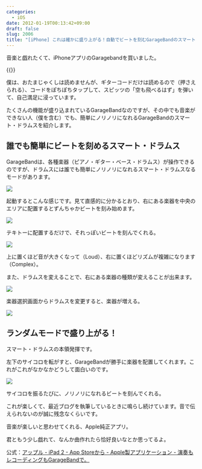 ```yaml
---
categories:
  - iOS
date: 2012-01-19T00:13:42+09:00
draft: false
slug: 2006
title: "[iPhone] これは確かに盛り上がる！自動でビートを刻むGarageBandのスマート・ドラムス"
---
```


音楽と戯れたくて、iPhoneアプリのGaragebandを買いました。

{{<app id="408709785" title="GarageBand 1.1（￥450）" src="http://a1.mzstatic.com/us/r1000/107/Purple/1b/71/e5/mzl.rpdfmocf.100x100-75.png">}}

僕は、おたまじゃくしは読めませんが、ギターコードだけは読めるので（押さえられる）、コードをぽちぽちタップして、スピッツの「空も飛べるはず」を弾いて、自己満足に浸っています。

たくさんの機能が盛り込まれているGarageBandなのですが、その中でも音楽ができない人（僕を含む）でも、簡単にノリノリになれるGarageBandのスマート・ドラムスを紹介します。

## 誰でも簡単にビートを刻めるスマート・ドラムス

GarageBandは、各種楽器（ピアノ・ギター・ベース・ドラムス）が操作できるのですが、ドラムスには誰でも簡単にノリノリになれるスマート・ドラムスなるモードがあります。

![](/images/2012/01/2006_1.png)

起動するとこんな感じです。見て直感的に分かるとおり、右にある楽器を中央のエリアに配置するとずんちゃかビートを刻み始めます。

![](/images/2012/01/2006_2.png)

テキトーに配置するだけで、それっぽいビートを刻んでくれる。

![](/images/2012/01/2006_3.png)

上に置くほど音が大きくなって（Loud）、右に置くほどリズムが複雑になります（Complex）。

また、ドラムスを変えることで、右にある楽器の種類が変えることが出来ます。

![](/images/2012/01/2006_4.png)

楽器選択画面からドラムスを変更すると、楽器が増える。

![](/images/2012/01/2006_5.png)

## ランダムモードで盛り上がる！

スマート・ドラムスの本領発揮です。

左下のサイコロを転がすと、GarageBandが勝手に楽器を配置してくれます。これがこれがなかなかどうして面白いのです。

![](/images/2012/01/2006_6.png)

サイコロを振るたびに、ノリノリになれるビートを刻んでくれる。

これが楽しくて、最近ブログを執筆しているときに鳴らし続けています。音で伝えられないのが誠に残念なくらいです。

音楽が楽しいと思わせてくれる、Apple純正アプリ。

君ともう少し戯れて、なんか曲作れたら恰好良いなとか思ってるよ。

公式：[アップル - iPad 2 - App Storeから - Apple製アプリケーション - 演奏もレコーディングもGarageBandで。](http://www.apple.com/jp/ipad/from-the-app-store/apps-by-apple/garageband.html)
